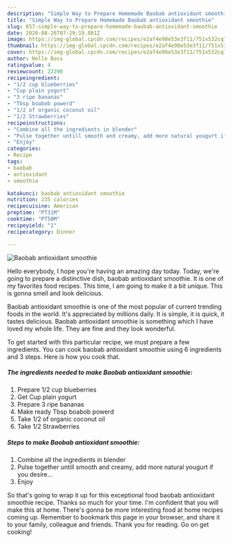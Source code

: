 ```yaml
---
description: "Simple Way to Prepare Homemade Baobab antioxidant smoothie"
title: "Simple Way to Prepare Homemade Baobab antioxidant smoothie"
slug: 657-simple-way-to-prepare-homemade-baobab-antioxidant-smoothie
date: 2020-08-26T07:29:19.801Z
image: https://img-global.cpcdn.com/recipes/e2af4e98e53e3f11/751x532cq70/baobab-antioxidant-smoothie-recipe-main-photo.jpg
thumbnail: https://img-global.cpcdn.com/recipes/e2af4e98e53e3f11/751x532cq70/baobab-antioxidant-smoothie-recipe-main-photo.jpg
cover: https://img-global.cpcdn.com/recipes/e2af4e98e53e3f11/751x532cq70/baobab-antioxidant-smoothie-recipe-main-photo.jpg
author: Nelle Bass
ratingvalue: 4
reviewcount: 22290
recipeingredient:
- "1/2 cup blueberries"
- "Cup plain yogurt"
- "3 ripe bananas"
- "Tbsp boabob powerd"
- "1/2 of organic coconut oil"
- "1/2 Strawberries"
recipeinstructions:
- "Combine all the ingredients in blender"
- "Pulse together untill smooth and creamy, add more natural yougurt if you desire..."
- "Enjoy"
categories:
- Recipe
tags:
- baobab
- antioxidant
- smoothie

katakunci: baobab antioxidant smoothie 
nutrition: 235 calories
recipecuisine: American
preptime: "PT31M"
cooktime: "PT50M"
recipeyield: "1"
recipecategory: Dinner

---
```



![Baobab antioxidant smoothie](https://img-global.cpcdn.com/recipes/e2af4e98e53e3f11/751x532cq70/baobab-antioxidant-smoothie-recipe-main-photo.jpg)

Hello everybody, I hope you're having an amazing day today. Today, we're going to prepare a distinctive dish, baobab antioxidant smoothie. It is one of my favorites food recipes. This time, I am going to make it a bit unique. This is gonna smell and look delicious.



Baobab antioxidant smoothie is one of the most popular of current trending foods in the world. It's appreciated by millions daily. It is simple, it is quick, it tastes delicious. Baobab antioxidant smoothie is something which I have loved my whole life. They are fine and they look wonderful.


To get started with this particular recipe, we must prepare a few ingredients. You can cook baobab antioxidant smoothie using 6 ingredients and 3 steps. Here is how you cook that.

<!--inarticleads1-->

##### The ingredients needed to make Baobab antioxidant smoothie:

1. Prepare 1/2 cup blueberries
1. Get Cup plain yogurt
1. Prepare 3 ripe bananas
1. Make ready Tbsp boabob powerd
1. Take 1/2 of organic coconut oil
1. Take 1/2 Strawberries




<!--inarticleads2-->

##### Steps to make Baobab antioxidant smoothie:

1. Combine all the ingredients in blender
1. Pulse together untill smooth and creamy, add more natural yougurt if you desire...
1. Enjoy




So that's going to wrap it up for this exceptional food baobab antioxidant smoothie recipe. Thanks so much for your time. I'm confident that you will make this at home. There's gonna be more interesting food at home recipes coming up. Remember to bookmark this page in your browser, and share it to your family, colleague and friends. Thank you for reading. Go on get cooking!
